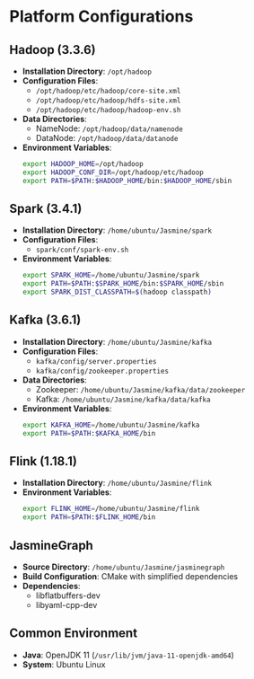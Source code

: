# Platform Configurations

## Hadoop (3.3.6)
- **Installation Directory**: `/opt/hadoop`
- **Configuration Files**: 
  - `/opt/hadoop/etc/hadoop/core-site.xml`
  - `/opt/hadoop/etc/hadoop/hdfs-site.xml`
  - `/opt/hadoop/etc/hadoop/hadoop-env.sh`
- **Data Directories**:
  - NameNode: `/opt/hadoop/data/namenode`
  - DataNode: `/opt/hadoop/data/datanode`
- **Environment Variables**:
  ```bash
  export HADOOP_HOME=/opt/hadoop
  export HADOOP_CONF_DIR=/opt/hadoop/etc/hadoop
  export PATH=$PATH:$HADOOP_HOME/bin:$HADOOP_HOME/sbin
  ```

## Spark (3.4.1)
- **Installation Directory**: `/home/ubuntu/Jasmine/spark`
- **Configuration Files**:
  - `spark/conf/spark-env.sh`
- **Environment Variables**:
  ```bash
  export SPARK_HOME=/home/ubuntu/Jasmine/spark
  export PATH=$PATH:$SPARK_HOME/bin:$SPARK_HOME/sbin
  export SPARK_DIST_CLASSPATH=$(hadoop classpath)
  ```

## Kafka (3.6.1)
- **Installation Directory**: `/home/ubuntu/Jasmine/kafka`
- **Configuration Files**:
  - `kafka/config/server.properties`
  - `kafka/config/zookeeper.properties`
- **Data Directories**:
  - Zookeeper: `/home/ubuntu/Jasmine/kafka/data/zookeeper`
  - Kafka: `/home/ubuntu/Jasmine/kafka/data/kafka`
- **Environment Variables**:
  ```bash
  export KAFKA_HOME=/home/ubuntu/Jasmine/kafka
  export PATH=$PATH:$KAFKA_HOME/bin
  ```

## Flink (1.18.1)
- **Installation Directory**: `/home/ubuntu/Jasmine/flink`
- **Environment Variables**:
  ```bash
  export FLINK_HOME=/home/ubuntu/Jasmine/flink
  export PATH=$PATH:$FLINK_HOME/bin
  ```

## JasmineGraph
- **Source Directory**: `/home/ubuntu/Jasmine/jasminegraph`
- **Build Configuration**: CMake with simplified dependencies
- **Dependencies**:
  - libflatbuffers-dev
  - libyaml-cpp-dev

## Common Environment
- **Java**: OpenJDK 11 (`/usr/lib/jvm/java-11-openjdk-amd64`)
- **System**: Ubuntu Linux
